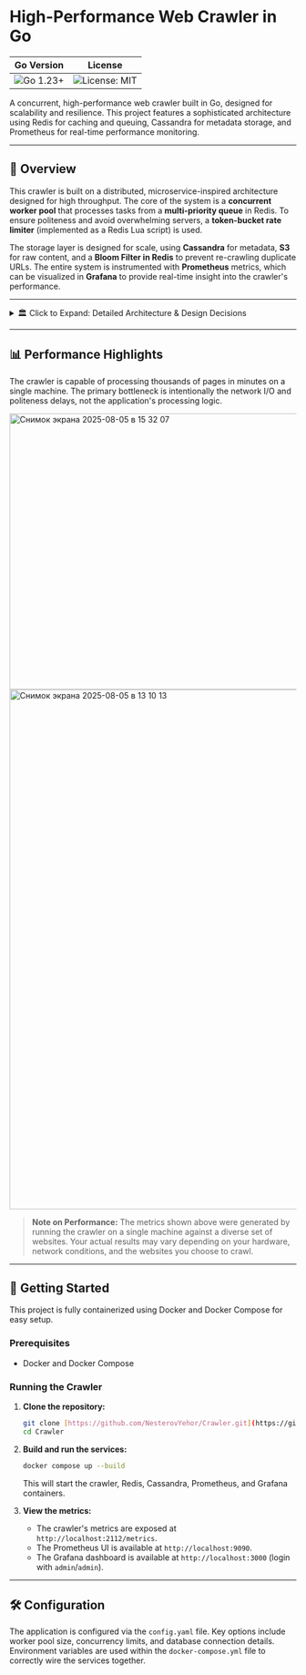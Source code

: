 # High-Performance Web Crawler in Go

| Go Version                                                                                               | License                                                                                                   |
|  :------------------------------------------------------------------------------------------------------: | :---------------------------------------------------------------------------------------------------------: |
| ![Go 1.23+](https://img.shields.io/badge/Go-1.23%2B-00ADD8?style=flat-square&logo=go) | ![License: MIT](https://img.shields.io/badge/License-MIT-blue.svg?style=flat-square) |

A concurrent, high-performance web crawler built in Go, designed for scalability and resilience. This project features a sophisticated architecture using Redis for caching and queuing, Cassandra for metadata storage, and Prometheus for real-time performance monitoring.

---

## 📖 Overview

This crawler is built on a distributed, microservice-inspired architecture designed for high throughput. The core of the system is a **concurrent worker pool** that processes tasks from a **multi-priority queue** in Redis. To ensure politeness and avoid overwhelming servers, a **token-bucket rate limiter** (implemented as a Redis Lua script) is used.

The storage layer is designed for scale, using **Cassandra** for metadata, **S3** for raw content, and a **Bloom Filter in Redis** to prevent re-crawling duplicate URLs. The entire system is instrumented with **Prometheus** metrics, which can be visualized in **Grafana** to provide real-time insight into the crawler's performance.

---

<details>
<summary>🏛️ Click to Expand: Detailed Architecture & Design Decisions</summary>

<br>

The core logic is separated into two main processes: fetching and storing, each handled by a dedicated type of worker.

<!-- 
======================================================================
 VVVV    PASTE YOUR TWO HIGH-LEVEL DIAGRAMS IN THE TABLE BELOW     VVVV
====================================================================== 
-->
<table>
  <tr>
    <td>
      <p align="center"><b>Fetch Process Flow</b></p>
      <img width="1631" height="1117" alt="High_level" src="https://github.com/user-attachments/assets/f7451171-857c-45d6-b6f8-6926986b0ee7" />
    </td>
    <td>
      <p align="center"><b>Store Process Flow</b></p>
      <img width="1649" height="694" alt="Store" src="https://github.com/user-attachments/assets/d34a797b-8315-4d41-b799-dad6f647a0ac" />
    </td>
  </tr>
</table>

The key design decisions were made to ensure scalability, resilience, and high performance:

- **High Concurrency with a Worker Pool:** The core of the crawler is a pool of goroutine workers. This design maximizes CPU utilization by processing multiple pages in parallel and allows the application to be scaled horizontally by simply increasing the number of worker instances.

- **Distributed Caching & Queuing with Redis:** Redis was chosen for its high-performance, in-memory data structures.
    - **Task Queues:** Redis Streams are used to implement a durable, multi-priority task queue. This allows for reliable task distribution and ensures that high-priority work (like processing sitemaps) is handled first.
    - **Duplicate Prevention:** A Bloom Filter, a memory-efficient probabilistic data structure, is used to keep track of all visited URLs. This dramatically reduces redundant work and saves storage resources.

- **Scalable Storage Layer:** The storage system is designed to handle a massive volume of write operations.
    - **Metadata (Cassandra):** A Cassandra cluster was chosen for storing page metadata. Its masterless architecture and high write throughput are ideal for a write-heavy application like a web crawler.
    - **Content (S3):** The raw HTML content of each page is saved to an S3-compatible blob store, which provides cheap, durable, and highly available storage for large objects.

- **Polite Crawling:** To ensure the crawler is a good citizen of the web, a sophisticated politeness manager was implemented. It respects `robots.txt` rules (cached in Redis) and uses a token-bucket rate limiting algorithm. This algorithm is implemented in a **Redis Lua script** to guarantee atomic check-and-decrement operations, preventing race conditions in a highly concurrent environment.

- **Real-Time Monitoring:** The application exposes detailed performance metrics via a `/metrics` endpoint. This allows for real-time monitoring with Prometheus and visualization in Grafana, providing crucial insights into the crawler's health and performance.

### Queue Picking Flow

The worker pool uses an intelligent, priority-based scheduling system to ensure that high-priority tasks are handled first, while also maximizing worker utilization. Each worker is initialized with a primary queue to listen to, but the pool can dynamically assign tasks from other queues.

The logic is as follows: When a worker requests a new task, the worker pool first attempts to pull a task from the worker's assigned primary queue. If that queue is empty, the pool will scan all queues in a fixed fallback order (`High` > `Medium` > `Store` > `Retry`) and assign the first available task it finds. This "work-stealing" approach ensures that no worker sits idle as long as there is work to be done anywhere in the system.

<!-- 
======================================================================
 VVVV    PASTE YOUR "QUEUE PICKING FLOW" DIAGRAM HERE     VVVV
====================================================================== 
-->
<img width="1581" height="734" alt="queue" src="https://github.com/user-attachments/assets/5f97c03a-2ebe-4c28-9291-0cc42d32cef3" />

### Politeness Flow

To ensure the crawler is a good citizen of the web, it uses an event-driven politeness flow with a clean separation of concerns. The worker, not the politeness manager, is responsible for initiating the fetch of a new `robots.txt` file.

The flow is as follows: A worker asks the politeness manager for permission to crawl a URL. The manager executes a single, atomic Lua script on Redis that checks the rate-limit tokens and returns the cached `robots.txt` data if available. If the Redis key for the domain does not exist, the manager returns a `redis.Nil` error. The worker interprets this error as a signal to create a new, high-priority `fetch_rules` task and sends it back to the queue. This decoupled, event-driven design prevents the politeness manager from making network calls itself and keeps the system robust.

<!-- 
======================================================================
 VVVV    PASTE YOUR "POLITENESS FLOW" DIAGRAM HERE     VVVV
====================================================================== 
-->
<img width="1254" height="727" alt="Снимок экрана 2025-08-02 в 14 32 25" src="https://github.com/user-attachments/assets/47ae0791-d1a3-4d6a-b426-1068c488128b" />

</details>

---

## 📊 Performance Highlights

The crawler is capable of processing thousands of pages in minutes on a single machine. The primary bottleneck is intentionally the network I/O and politeness delays, not the application's processing logic.

<!-- 
======================================================================
 VVVV    PASTE A SCREENSHOT OF YOUR "CRAWL RATE" GRAFANA PANEL HERE     VVVV
====================================================================== 
-->
<img width="2067" height="485" alt="Снимок экрана 2025-08-05 в 15 32 07" src="https://github.com/user-attachments/assets/c05d667f-f8e0-4bf6-96a2-76ffba2598ac" />

<!-- 
======================================================================
 VVVV    PASTE A SCREENSHOT OF YOUR "CRAWL DURATION" PANEL HERE     VVVV
====================================================================== 
-->

<img width="2204" height="913" alt="Снимок экрана 2025-08-05 в 13 10 13" src="https://github.com/user-attachments/assets/3f1f5676-a8ba-47c2-8f55-983227b2c454" />


> **Note on Performance:** The metrics shown above were generated by running the crawler on a single machine against a diverse set of websites. Your actual results may vary depending on your hardware, network conditions, and the websites you choose to crawl.

---

## 🚀 Getting Started

This project is fully containerized using Docker and Docker Compose for easy setup.

### Prerequisites

- Docker and Docker Compose

### Running the Crawler

1.  **Clone the repository:**
    ```bash
    git clone [https://github.com/NesterovYehor/Crawler.git](https://github.com/NesterovYehor/Crawler.git)
    cd Crawler
    ```

2.  **Build and run the services:**
    ```bash
    docker compose up --build
    ```
    This will start the crawler, Redis, Cassandra, Prometheus, and Grafana containers.

3.  **View the metrics:**
    - The crawler's metrics are exposed at `http://localhost:2112/metrics`.
    - The Prometheus UI is available at `http://localhost:9090`.
    - The Grafana dashboard is available at `http://localhost:3000` (login with `admin`/`admin`).

---

## 🛠️ Configuration

The application is configured via the `config.yaml` file. Key options include worker pool size, concurrency limits, and database connection details. Environment variables are used within the `docker-compose.yml` file to correctly wire the services together.
